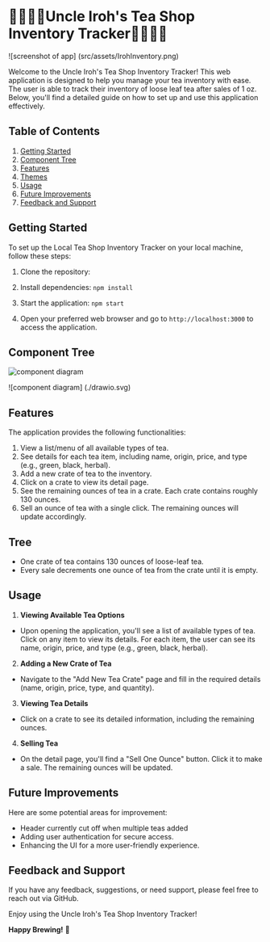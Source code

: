 # 🍵🍵🍵🍵Uncle Iroh's Tea Shop Inventory Tracker🍵🍵🍵🍵

![screenshot of app] (src/assets/IrohInventory.png)

Welcome to the Uncle Iroh's Tea Shop Inventory Tracker! This web application is designed to help you manage your tea inventory with ease. The user is able to track their inventory of loose leaf tea after sales of 1 oz. Below, you'll find a detailed guide on how to set up and use this application effectively.

## Table of Contents

1. [Getting Started](#getting-started)
2. [Component Tree](#component-tree)
3. [Features](#features)
4. [Themes](#themes)
5. [Usage](#usage)
6. [Future Improvements](#future-improvements)
7. [Feedback and Support](#feedback-and-support)

## Getting Started

To set up the Local Tea Shop Inventory Tracker on your local machine, follow these steps:

1. Clone the repository: 

2. Install dependencies:
`npm install`
3. Start the application:
`npm start`

4. Open your preferred web browser and go to `http://localhost:3000` to access the application.

## Component Tree

<img src="drawio.svg" alt="component diagram" title="Components">

![component diagram] (./drawio.svg)

## Features

The application provides the following functionalities:

1. View a list/menu of all available types of tea.
2. See details for each tea item, including name, origin, price, and type (e.g., green, black, herbal).
3. Add a new crate of tea to the inventory.
4. Click on a crate to view its detail page.
5. See the remaining ounces of tea in a crate. Each crate contains roughly 130 ounces.
6. Sell an ounce of tea with a single click. The remaining ounces will update accordingly.

## Tree
- One crate of tea contains 130 ounces of loose-leaf tea.
- Every sale decrements one ounce of tea from the crate until it is empty.

## Usage

1. **Viewing Available Tea Options**
- Upon opening the application, you'll see a list of available types of tea. Click on any item to view its details. For each item, the user can see its name, origin, price, and type (e.g., green, black, herbal).

2. **Adding a New Crate of Tea**
- Navigate to the "Add New Tea Crate" page and fill in the required details (name, origin, price, type, and quantity).

3. **Viewing Tea Details**
- Click on a crate to see its detailed information, including the remaining ounces.

4. **Selling Tea**
- On the detail page, you'll find a "Sell One Ounce" button. Click it to make a sale. The remaining ounces will be updated.

## Future Improvements

Here are some potential areas for improvement:

- Header currently cut off when multiple teas added
- Adding user authentication for secure access.
- Enhancing the UI for a more user-friendly experience.

## Feedback and Support

If you have any feedback, suggestions, or need support, please feel free to reach out via GitHub.

Enjoy using the Uncle Iroh's Tea Shop Inventory Tracker!

**Happy Brewing!** 🍵
